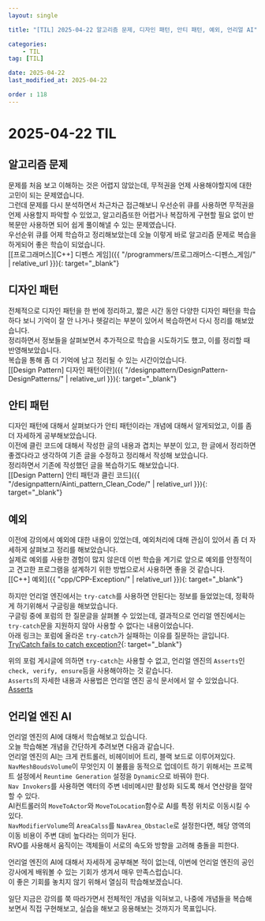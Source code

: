 ```yaml
---
layout: single

title: "[TIL] 2025-04-22 알고리즘 문제, 디자인 패턴, 안티 패턴, 예외, 언리얼 AI"

categories:
    - TIL
tag: [TIL]

date: 2025-04-22
last_modified_at: 2025-04-22

order : 118
---
```


# 2025-04-22 TIL

## 알고리즘 문제

문제를 처음 보고 이해하는 것은 어렵지 않았는데, 무적권을 언제 사용해야할지에 대한 고민이 되는 문제였습니다.  
그런데 문제를 다시 분석하면서 차근차근 접근해보니 우선순위 큐를 사용하면 무적권을 언제 사용할지 파악할 수 있었고, 알고리즘또한 어렵거나 복잡하게 구현할 필요 없이 반복문만 사용하면 되어 쉽게 풀이해낼 수 있는 문제였습니다.  
우선순위 큐를 어제 학습하고 정리해보았는데 오늘 이렇게 바로 알고리즘 문제로 복습을 하게되어 좋은 학습이 되었습니다.  
[[프로그래머스][C++] 디펜스 게임]({{ "/programmers/프로그래머스-디펜스_게임/" | relative_url }}){: target="_blank"}

## 디자인 패턴

전체적으로 디자인 패턴을 한 번에 정리하고, 짧은 시간 동안 다양한 디자인 패턴을 학습하다 보니 기억이 잘 안 나거나 헷갈리는 부분이 있어서 복습하면서 다시 정리를 해보았습니다.  
정리하면서 정보들을 살펴보면서 추가적으로 학습을 시도하기도 했고, 이를 정리할 때 반영해보았습니다.  
복습을 통해 좀 더 기억에 남고 정리될 수 있는 시간이었습니다.  
[[Design Pattern] 디자인 패턴이란]({{ "/designpattern/DesignPattern-DesignPatterns/" | relative_url }}){: target="_blank"}

## 안티 패턴

디자인 패턴에 대해서 살펴보다가 안티 패턴이라는 개념에 대해서 알게되었고, 이를 좀 더 자세하게 공부해보았습니다.  
이전에 클린 코드에 대해서 작성한 글의 내용과 겹치는 부분이 있고, 한 글에서 정리하면 좋겠다라고 생각하여 기존 글을 수정하고 정리해서 작성해 보았습니다.  
정리하면서 기존에 작성했던 글을 복습하기도 해보았습니다.  
[[Design Pattern] 안티 패턴과 클린 코드]({{ "/designpattern/Ainti_pattern_Clean_Code/" | relative_url }}){: target="_blank"}

## 예외

이전에 강의에서 예외에 대한 내용이 있었는데, 예외처리에 대해 관심이 있어서 좀 더 자세하게 살펴보고 정리를 해보았습니다.  
실제로 예외를 사용한 경험이 많지 않은데 이번 학습을 계기로 앞으로 예외를 안정적이고 견고한 프로그램을 설계하기 위한 방법으로서 사용하면 좋을 것 같습니다.  
[[C++] 예외]({{ "cpp/CPP-Exception/" | relative_url }}){: target="_blank"}

하지만 언리얼 엔진에서는 `try-catch`를 사용하면 안된다는 정보를 들었었는데, 정확하게 하기위해서 구글링을 해보았습니다.  
구글링 중에 포럼의 한 질문글을 살펴볼 수 있었는데, 결과적으로 언리얼 엔진에서는 `try-catch`문을 지원하지 않아 사용할 수 없다는 내용이었습니다.  
아래 링크는 포럼에 올라온 `try-catch`가 실패하는 이유를 질문하는 글입니다.  
[Try/Catch fails to catch exception?](https://forums.unrealengine.com/t/try-catch-fails-to-catch-exception/463146/6){: target="_blank"}

위의 포럼 게시글에 의하면 `try-catch`는 사용할 수 없고, 언리얼 엔진의 `Asserts`인 `check, verify, ensure`등을 사용해야하는 것 같습니다.  
`Asserts`의 자세한 내용과 사용법은 언리얼 엔진 공식 문서에서 알 수 있었습니다.  
[Asserts](https://dev.epicgames.com/documentation/en-us/unreal-engine/asserts-in-unreal-engine?application_version=5.5)

## 언리얼 엔진 AI

언리얼 엔진의 AI에 대해서 학습해보고 있습니다.  
오늘 학습해본 개념을 간단하게 추려보면 다음과 같습니다.  
언리얼 엔진의 AI는 크게 컨트롤러, 비헤이비어 트리, 블랙 보드로 이루어져있다.  
`NavMeshBoudsVolume`이 무엇인지 이 불륨을 동적으로 업데이트 하기 위해서는 프로젝트 설정에서 `Reuntime Generation` 설정을 `Dynamic`으로 바꿔야 한다.  
`Nav Invokers`를 사용하면 액터의 주변 네비메시만 활성화 되도록 해서 연산량을 절약할 수 있다.  
AI컨트롤러의 `MoveToActor`와 `MoveToLocation`함수로 AI를 특정 위치로 이동시킬 수 있다.  
`NavModifierVolume`의 `AreaCalss`를 `NavArea_Obstacle`로 설정한다면, 해당 영역의 이동 비용이 주변 대비 높다라는 의미가 된다.  
RVO를 사용해서 움직이는 객체들이 서로의 속도와 방향을 고려해 충돌을 피한다.

언리얼 엔진의 AI에 대해서 자세하게 공부해본 적이 없는데, 이번에 언리얼 엔진의 공인 강사에게 배워볼 수 있는 기회가 생겨서 매우 만족스럽습니다.  
이 좋은 기회를 놓치지 않기 위해서 열심히 학습해보겠습니다.

일단 지금은 강의를 쭉 따라가면서 전체적인 개념을 익혀보고, 나중에 개념들을 복습해보면서 직접 구현해보고, 실습을 해보고 응용해보는 것까지가 목표입니다.